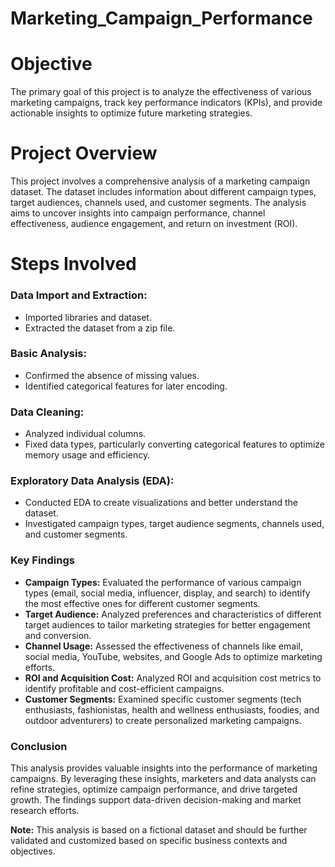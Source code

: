# Marketing_Campaign_Performance

# Objective
The primary goal of this project is to analyze the effectiveness of various marketing campaigns, track key performance indicators (KPIs), and provide actionable insights to optimize future marketing strategies.

# Project Overview
This project involves a comprehensive analysis of a marketing campaign dataset. The dataset includes information about different campaign types, target audiences, channels used, and customer segments. The analysis aims to uncover insights into campaign performance, channel effectiveness, audience engagement, and return on investment (ROI).

# Steps Involved
<h3>Data Import and Extraction:</h3>
<ul>
    <li>Imported libraries and dataset.</li>
    <li>Extracted the dataset from a zip file.</li>
</ul>

<h3>Basic Analysis:</h3>
<ul>
    <li>Confirmed the absence of missing values.</li>
    <li>Identified categorical features for later encoding.</li>
</ul>

<h3>Data Cleaning:</h3>
<ul>
    <li>Analyzed individual columns.</li>
    <li>Fixed data types, particularly converting categorical features to optimize memory usage and efficiency.</li>
</ul>

<h3>Exploratory Data Analysis (EDA):</h3>
<ul>
    <li>Conducted EDA to create visualizations and better understand the dataset.</li>
    <li>Investigated campaign types, target audience segments, channels used, and customer segments.</li>
</ul>


<h3>Key Findings</h3>
<ul>
    <li><b>Campaign Types:</b> Evaluated the performance of various campaign types (email, social media, influencer, display, and search) to identify the most effective ones for different customer segments.</li>
    <li><b>Target Audience:</b> Analyzed preferences and characteristics of different target audiences to tailor marketing strategies for better engagement and conversion.</li>
    <li><b>Channel Usage:</b> Assessed the effectiveness of channels like email, social media, YouTube, websites, and Google Ads to optimize marketing efforts.</li>
    <li><b>ROI and Acquisition Cost:</b> Analyzed ROI and acquisition cost metrics to identify profitable and cost-efficient campaigns.</li>
    <li><b>Customer Segments:</b> Examined specific customer segments (tech enthusiasts, fashionistas, health and wellness enthusiasts, foodies, and outdoor adventurers) to create personalized marketing campaigns.</li>
</ul>


<h3>Conclusion</h3>
<p>This analysis provides valuable insights into the performance of marketing campaigns. By leveraging these insights, marketers and data analysts can refine strategies, optimize campaign performance, and drive targeted growth. The findings support data-driven decision-making and market research efforts.</p>
<p><b>Note:</b> This analysis is based on a fictional dataset and should be further validated and customized based on specific business contexts and objectives.</p>
